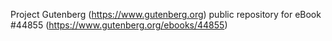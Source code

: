 Project Gutenberg (https://www.gutenberg.org) public repository for eBook #44855 (https://www.gutenberg.org/ebooks/44855)
